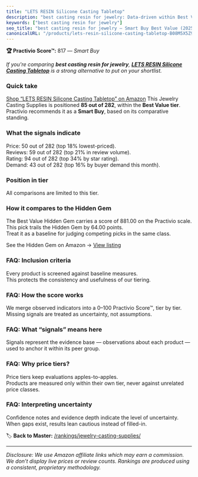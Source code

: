 ```yaml
---
title: "LETS RESIN Silicone Casting Tabletop"
description: "best casting resin for jewelry: Data-driven within Best Value ranking using the Practivio Score™. Positioned by quality, value, demand, findability, momentum."
keywords: ["best casting resin for jewelry"]
seo_title: "best casting resin for jewelry — Smart Buy Best Value (2025)"
canonicalURL: "/products/lets-resin-silicone-casting-tabletop-B08M5X5Z9Z/"
---
```


**🏆 Practivio Score™:** 817 — _Smart Buy_


*If you're comparing **best casting resin for jewelry**, **[LETS RESIN Silicone Casting Tabletop](https://www.amazon.com/dp/B08M5X5Z9Z?tag=practivio-20)** is a strong alternative to put on your shortlist.*
### Quick take
[Shop “LETS RESIN Silicone Casting Tabletop” on Amazon](https://www.amazon.com/dp/B08M5X5Z9Z?tag=practivio-20)
This Jewelry Casting Supplies is positioned **85 out of 282**, within the **Best Value tier**.  
Practivio recommends it as a **Smart Buy**, based on its comparative standing.

### What the signals indicate
Price: 50 out of 282 (top 18% lowest-priced).  
Reviews: 59 out of 282 (top 21% in review volume).  
Rating: 94 out of 282 (top 34% by star rating).  
Demand: 43 out of 282 (top 16% by buyer demand this month).

### Position in tier
All comparisons are limited to this tier.

### How it compares to the Hidden Gem
The Best Value Hidden Gem carries a score of 881.00 on the Practivio scale.  
This pick trails the Hidden Gem by 64.00 points.  
Treat it as a baseline for judging competing picks in the same class.  

See the Hidden Gem on Amazon → [View listing](https://www.amazon.com/dp/B08L7PP8F9?tag=practivio-20)

### FAQ: Inclusion criteria
Every product is screened against baseline measures.  
This protects the consistency and usefulness of our tiering.

### FAQ: How the score works
We merge observed indicators into a 0–100 Practivio Score™, tier by tier.  
Missing signals are treated as uncertainty, not assumptions.

### FAQ: What “signals” means here
Signals represent the evidence base — observations about each product — used to anchor it within its peer group.

### FAQ: Why price tiers?
Price tiers keep evaluations apples-to-apples.  
Products are measured only within their own tier, never against unrelated price classes.

### FAQ: Interpreting uncertainty
Confidence notes and evidence depth indicate the level of uncertainty.  
When gaps exist, results lean cautious instead of filled-in.


🏷️ **Back to Master:** [/rankings/jewelry-casting-supplies/](/rankings/jewelry-casting-supplies/)

---
_Disclosure: We use Amazon affiliate links which may earn a commission. We don’t display live prices or review counts. Rankings are produced using a consistent, proprietary methodology._
